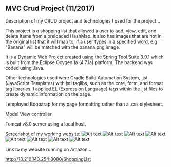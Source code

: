 ## MVC Crud Project (11/2017)
Description of my CRUD project and technologies I used for the project...

This project is a shopping list that allowed a user to add, view, edit, and delete items
from a preloaded HashMap. It also has images that are not in the original list that it will map to, if a user types in a specified word, e.g "Banana" will be matched with the banana.png image.

It is a Dynamic Web Project created using the Spring Tool Suite 3.9.1 which is built from the Eclipse Oxygen.1a (4.7.1a) platform. The backend was coded using Java.

Other technologies used were Gradle Build Automation System, .jst (JavaScript Templates) with jstl taglibs, such as the core, form, and format tag libraries. I applied EL (Expression Language) tags within the .jst files to create dynamic information on the page.

I employed Bootstrap for my page formatting rather than a .css stylesheet.

Model View controller

Tomcat v8.0 server using a local host.

Screenshot of my working website:
![Alt text](/images/ss1.png?raw=true "screen shot 1")
![Alt text](/images/ss2.png?raw=true "screen shot 2")
![Alt text](/images/ss3.png?raw=true "screen shot 3")
![Alt text](/images/ss4.png?raw=true "screen shot 4")
![Alt text](/images/ss5.png?raw=true "screen shot 5")
![Alt text](/images/ss6.png?raw=true "screen shot 6")
![Alt text](/images/ss7.png?raw=true "screen shot 7")
![Alt text](/images/ss8.png?raw=true "screen shot 8")

Link to my website running on Amazon...

http://18.216.143.254:8080/ShoppingList
